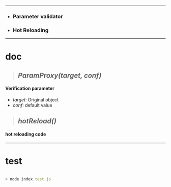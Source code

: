 ***

 * ### Parameter validator
 * ### Hot Reloading

***

# doc
>## *ParamProxy(target, conf)* 

#### Verification parameter
* *target*: Original object
* *conf*: default value

>## *hotReload()* 
#### hot reloading code

***

# test

 ```javascript

 > node index.test.js

 ```
